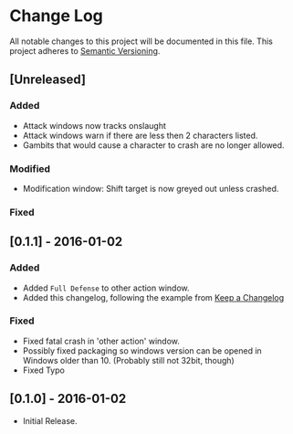 # Change Log
All notable changes to this project will be documented in this file.
This project adheres to [Semantic Versioning](http://semver.org/).

## [Unreleased]
### Added
- Attack windows now tracks onslaught
- Attack windows warn if there are less then 2 characters listed.
- Gambits that would cause a character to crash are no longer allowed.
### Modified
- Modification window: Shift target is now greyed out unless crashed.
### Fixed



## [0.1.1] - 2016-01-02
### Added
- Added `Full Defense` to other action window.
- Added this changelog, following the example from  [Keep a Changelog](http://keepachangelog.com/)
### Fixed
- Fixed fatal crash in 'other action' window.
- Possibly fixed packaging so windows version can be opened in Windows older than 10. (Probably still not
   32bit, though)
- Fixed Typo
## [0.1.0] - 2016-01-02
  * Initial Release.
